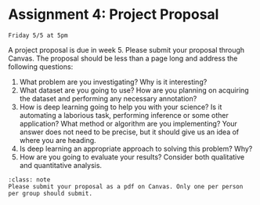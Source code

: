 # Assignment 4: Project Proposal
```{admonition} Due Date
Friday 5/5 at 5pm
```

A project proposal is due in week 5. Please submit your proposal through Canvas. The proposal should be less than a page long and address the following questions:

1. What problem are you investigating? Why is it interesting?
1. What dataset are you going to use? How are you planning on acquiring the dataset and performing any necessary annotation?
1. How is deep learning going to help you with your science? Is it automating a laborious task, performing inference or some other application? What method or algorithm are you implementing? Your answer does not need to be precise, but it should give us an idea of where you are heading.
1. Is deep learning an appropriate approach to solving this problem? Why?
1. How are you going to evaluate your results? Consider both qualitative and quantitative analysis.

```{admonition} Submission
:class: note
Please submit your proposal as a pdf on Canvas. Only one per person per group should submit.
```